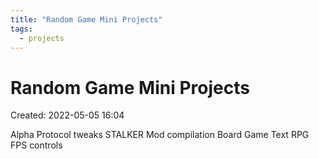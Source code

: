 ```yaml
---
title: "Random Game Mini Projects"
tags:
  - projects
---
```

# Random Game Mini Projects
Created: 2022-05-05 16:04  

Alpha Protocol tweaks
STALKER Mod compilation
Board Game
Text RPG
FPS controls

